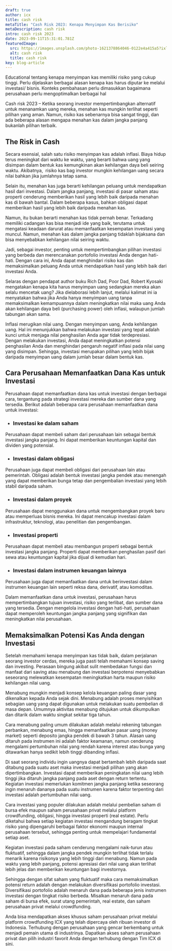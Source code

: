 ```yaml
---
draft: true
author: icx
title: cash risk
metaTitle: "Cash Risk 2023: Kenapa Menyimpan Kas Berisiko"
metaDescription: cash risk
intro: cash risk 2023
date: 2023-09-11T15:31:01.781Z
featuredImage:
  src: https://images.unsplash.com/photo-1621378864046-0122e4a415a5?ixlib=rb-4.0.3&ixid=M3wxMjA3fDB8MHxwaG90by1wYWdlfHx8fGVufDB8fHx8fA%3D%3D&auto=format&fit=crop&w=870&q=80
  alt: cash risk
  title: cash risk
key: blog-article
---
```

<!--StartFragment-->

Educational tentang kenapa menyimpan kas memiliki risiko yang cukup tinggi. Perlu dijelaskan berbagai alasan kenapa kas harus diputar ke melalui investasi/ bisnis. Konteks pembahasan perlu dimasukkan bagaimana perusahaan perlu mengoptimalkan berbagai hal

Cash risk 2023 – Ketika seorang investor mempertimbangkan alternatif untuk menanamkan uang mereka, menahan kas mungkin terlihat seperti pilihan yang aman. Namun, risiko kas sebenarnya bisa sangat tinggi, dan ada beberapa alasan mengapa menahan kas dalam jangka panjang bukanlah pilihan terbaik.

## The Risk in Cash

Secara esensial, salah satu risiko menyimpan kas adalah inflasi. Biaya hidup terus meningkat dari waktu ke waktu, yang berarti bahwa uang yang disimpan dalam bentuk kas kemungkinan akan kehilangan daya beli seiring waktu. Akibatnya,  risiko kas bag investor mungkin kehilangan uang secara nilai bahkan jika jumlahnya tetap sama.

Selain itu, menahan kas juga berarti kehilangan peluang untuk mendapatkan hasil dari investasi. Dalam jangka panjang, investasi di pasar saham atau properti cenderung memberikan hasil yang lebih baik daripada menahan kas di bawah bantal. Dalam beberapa kasus, bahkan obligasi dapat memberikan hasil yang lebih baik daripada menahan kas.

Namun, itu bukan berarti menahan kas tidak pernah benar. Terkadang memiliki cadangan kas bisa menjadi ide yang baik, terutama untuk mengatasi keadaan darurat atau memanfaatkan kesempatan investasi yang muncul. Namun, menahan kas dalam jangka panjang tidaklah bijaksana dan bisa menyebabkan kehilangan nilai seiring waktu.

Jadi, sebagai investor, penting untuk mempertimbangkan pilihan investasi yang berbeda dan merencanakan portofolio investasi Anda dengan hati-hati. Dengan cara ini, Anda dapat menghindari risiko kas dan memaksimalkan peluang Anda untuk mendapatkan hasil yang lebih baik dari investasi Anda.

Selaras dengan pendapat author buku Rich Dad, Poor Dad, Robert Kyosaki mengatakan kenapa kita harus menyimpan uang sedangkan mereka akan selalu mencetak uang? Jika dielaborasi lebih lanjut, melalui kalimat ini ia menyatakan bahwa jika Anda hanya menyimpan uang tanpa memaksimalkan kemampuannya dalam meningkatkan nilai maka uang Anda akan kehilangan daya beli (purchasing power) oleh inflasi, walaupun jumlah tabungan akan sama.

Inflasi merugikan nilai uang. Dengan menyimpan uang, Anda kehilangan uang. Hal ini menunjukkan bahwa melakukan investasi yang tepat adalah kunci untuk menjaga nilai penghasilan Anda agar tidak terdepresiasi. Dengan melakukan investasi, Anda dapat meningkatkan potensi penghasilan Anda dan menghindari pengaruh negatif inflasi pada nilai uang yang disimpan. Sehingga, investasi merupakan pilihan yang lebih bijak daripada menyimpan uang dalam jumlah besar dalam bentuk kas.

## Cara Perusahaan Memanfaatkan Dana Kas untuk Investasi

Perusahaan dapat memanfaatkan dana kas untuk investasi dengan berbagai cara, tergantung pada strategi investasi mereka dan sumber dana yang tersedia. Berikut adalah beberapa cara perusahaan memanfaatkan dana untuk investasi:

* ### Investasi ke dalam saham

Perusahaan dapat membeli saham dari perusahaan lain sebagai bentuk investasi jangka panjang. Ini dapat memberikan keuntungan kapital dan dividen yang potensial.

* ### Investasi dalam obligasi

Perusahaan juga dapat membeli obligasi dari perusahaan lain atau pemerintah. Obligasi adalah bentuk investasi jangka pendek atau menengah yang dapat memberikan bunga tetap dan pengembalian investasi yang lebih stabil daripada saham.

* ### Investasi dalam proyek

Perusahaan dapat menggunakan dana untuk mengembangkan proyek baru atau memperluas bisnis mereka. Ini dapat mencakup investasi dalam infrastruktur, teknologi, atau penelitian dan pengembangan.

* ### Investasi properti

Perusahaan dapat membeli atau membangun properti sebagai bentuk investasi jangka panjang. Properti dapat memberikan penghasilan pasif dari sewa atau keuntungan kapital jika dijual di kemudian hari.

* ### Investasi dalam instrumen keuangan lainnya

Perusahaan juga dapat memanfaatkan dana untuk berinvestasi dalam instrumen keuangan lain seperti reksa dana, derivatif, atau komoditas.

Dalam memanfaatkan dana untuk investasi, perusahaan harus mempertimbangkan tujuan investasi, risiko yang terlibat, dan sumber dana yang tersedia. Dengan mengelola investasi dengan hati-hati, perusahaan dapat memperoleh keuntungan jangka panjang yang signifikan dan meningkatkan nilai perusahaan.

## Memaksimalkan Potensi Kas Anda dengan Investasi

Setelah memahami kenapa menyimpan kas tidak baik, dalam perjalanan seorang investor cerdas, mereka juga pasti telah memahami konsep saving dan investing. Perasaan bingung akibat sulit membedakan fungsi dan manfaat dari saving atau menabung dan investasi berpotensi menyebabkan seseorang melewatkan kesempatan meningkatkan harta maupun risiko kehilangan nilai uang. 

Menabung mungkin menjadi konsep kelola keuangan paling dasar yang dikenalkan kepada Anda sejak dini. Menabung adalah proses menyisihkan sebagian uang yang dapat digunakan untuk melakukan suatu pembelian di masa depan. Umumnya aktivitas menabung ditujukan untuk dikumpulkan dan ditarik dalam waktu singkat sekitar tiga tahun.

Cara menabung paling umum dilakukan adalah melalui rekening tabungan perbankan, menabung emas, hingga memanfaatkan pasar uang (money market) seperti deposito jangka pendek di bawah 3 tahun. Alasan uang ditaruh pada instrumen ini adalah faktor keamanan, namun cenderung mengalami pertumbuhan nilai yang rendah karena interest atau bunga yang ditawarkan hanya sedikit lebih tinggi dibanding inflasi. 

Di saat seorang individu ingin uangnya dapat bertambah lebih daripada saat ditabung pada suatu aset maka investasi menjadi pilihan yang akan dipertimbangkan. Investasi dapat memberikan peningkatan nilai uang lebih tinggi jika ditaruh jangka panjang pada aset dengan return tertentu. Kegiatan investasi memerlukan komitmen jangka panjang ketika seseorang ingin menaruh dananya pada suatu instrumen karena faktor terpenting dari investasi adalah pertumbuhan nilai uang. 

Cara investasi yang populer dilakukan adalah melalui pembelian saham di bursa efek maupun saham perusahaan privat melalui platform crowdfunding, obligasi, hingga investasi properti (real estate). Perlu diketahui bahwa setiap kegiatan investasi mengandung beragam tingkat risiko yang dipengaruhi berbagai faktor ekonomi maupun internal perusahaan tersebut, sehingga penting untuk mempelajari fundamental setiap aset. 

Kegiatan investasi pada saham cenderung mengalami naik-turun atau fluktuatif, sehingga dalam jangka pendek mungkin terlihat tidak terlalu menarik karena risikonya yang lebih tinggi dari menabung. Namun pada waktu yang lebih panjang, potensi apresiasi dari nilai uang akan terlihat lebih jelas dan memberikan keuntungan bagi investornya. 

Sehingga dengan sifat saham yang fluktuatif maka cara memaksimalkan potensi return adalah dengan melakukan diversifikasi portofolio investasi. Diversifikasi portofolio adalah menaruh dana pada beberapa jenis instrumen investasi dengan tingkat risiko berbeda. Misalkan menaruh dana pada saham di bursa efek, surat utang pemerintah, real estate, dan saham perusahaan privat melalui crowdfunding.

Anda bisa mendapatkan akses khusus saham perusahaan privat melalui platform crowdfunding ICX yang telah dipercaya oleh ribuan investor di Indonesia. Terhubung dengan perusahaan yang gencar berkembang untuk menjadi pemain utama di industrinya. Dapatkan akses saham perusahaan privat dan pilih industri favorit Anda dengan terhubung dengan Tim ICX di sini.



<!--EndFragment-->